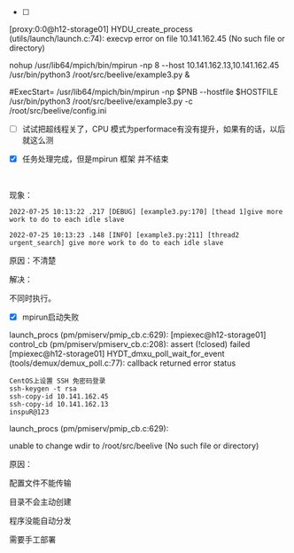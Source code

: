 

- [ ] 

[proxy:0:0@h12-storage01] HYDU_create_process (utils/launch/launch.c:74): execvp error on file 10.141.162.45 (No such file or directory)

nohup /usr/lib64/mpich/bin/mpirun -np 8 --host 10.141.162.13,10.141.162.45 /usr/bin/python3 /root/src/beelive/example3.py &



#ExecStart= /usr/lib64/mpich/bin/mpirun -np $PNB --hostfile $HOSTFILE /usr/bin/python3 /root/src/beelive/example3.py -c  /root/src/beelive/config.ini



- [ ] 试试把超线程关了，CPU 模式为performace有没有提升，如果有的话，以后就这么测

- [x]  任务处理完成，但是mpirun 框架 并不结束

​     

现象：



~~~
2022-07-25 10:13:22 .217 [DEBUG] [example3.py:170] [thead 1]give more work to do to each idle slave

2022-07-25 10:13:23 .148 [INFO] [example3.py:211] [thread2 urgent_search] give more work to do to each idle slave

~~~



原因：不清楚 



解决：

不同时执行。





- [x] mpirun启动失败

  

launch_procs (pm/pmiserv/pmip_cb.c:629): [mpiexec@h12-storage01] control_cb (pm/pmiserv/pmiserv_cb.c:208): assert (!closed) failed
[mpiexec@h12-storage01] HYDT_dmxu_poll_wait_for_event (tools/demux/demux_poll.c:77): callback returned error status





```
CentOS上设置 SSH 免密码登录
ssh-keygen -t rsa
ssh-copy-id 10.141.162.45
ssh-copy-id 10.141.162.13
inspuR@123
```





launch_procs (pm/pmiserv/pmip_cb.c:629):

 unable to change wdir to /root/src/beelive (No such file or directory)



原因：

配置文件不能传输

目录不会主动创建

程序没能自动分发

需要手工部署

